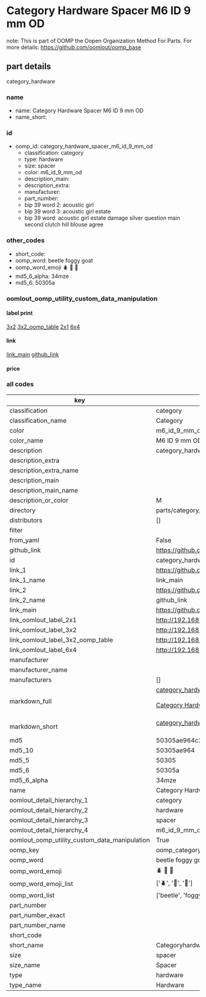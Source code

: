 # Category Hardware Spacer M6 ID 9 mm OD  

note: This is part of OOMP the Oopen Organization Method For Parts. For more details: https://github.com/oomlout/oomp_base

##  part details



category_hardware

### name
* name: Category Hardware Spacer M6 ID 9 mm OD
* name_short: 
### id
* oomp_id: category_hardware_spacer_m6_id_9_mm_od
  * classification: category
  * type: hardware
  * size: spacer
  * color: m6_id_9_mm_od
  * description_main: 
  * description_extra: 
  * manufacturer: 
  * part_number: 
  * bip 39 word 2: acoustic girl
  * bip 39 word 3: acoustic girl estate
  * bip 39 word: acoustic girl estate damage silver question main second clutch hill blouse agree

### other_codes
* short_code: 
* oomp_word: beetle foggy goat
* oomp_word_emoji :beetle: :foggy: :goat:
* md5_6_alpha: 34mze
* md5_6: 50305a






### oomlout_oomp_utility_custom_data_manipulation
#### label print
[3x2](http://192.168.1.245:1112/?label=oomp%2034mze)
[3x2_oomp_table](http://192.168.1.107:1112/?label=oomp%2034mze)
[2x1](http://192.168.1.242:1112/?label=oomp%2034mze)
[6x4](http://192.168.1.55:1112/?label=oomp%2034mze)    

#### link

[link_main](https://github.com/oomlout/oomlout_oomp_current_version_messy/tree/main/parts/category_hardware_spacer_m6_id_9_mm_od) [github_link](https://github.com/oomlout/oomlout_oomp_part_src/tree/main/parts/category_hardware_spacer_m6_id_9_mm_od)                             

#### price







### all codes 
| key | value |  
| --- | --- |  
| classification | category |  
| classification_name | Category |  
| color | m6_id_9_mm_od |  
| color_name | M6 ID 9 mm OD |  
| description | category_hardware |  
| description_extra |  |  
| description_extra_name |  |  
| description_main |  |  
| description_main_name |  |  
| description_or_color | M  |  
| directory | parts/category_hardware_spacer_m6_id_9_mm_od |  
| distributors | [] |  
| filter |  |  
| from_yaml | False |  
| github_link | https://github.com/oomlout/oomlout_oomp_part_src/tree/main/parts/category_hardware_spacer_m6_id_9_mm_od |  
| id | category_hardware_spacer_m6_id_9_mm_od |  
| link_1 | https://github.com/oomlout/oomlout_oomp_current_version_messy/tree/main/parts/category_hardware_spacer_m6_id_9_mm_od |  
| link_1_name | link_main |  
| link_2 | https://github.com/oomlout/oomlout_oomp_part_src/tree/main/parts/category_hardware_spacer_m6_id_9_mm_od |  
| link_2_name | github_link |  
| link_main | https://github.com/oomlout/oomlout_oomp_current_version_messy/tree/main/parts/category_hardware_spacer_m6_id_9_mm_od |  
| link_oomlout_label_2x1 | http://192.168.1.242:1112/?label=oomp%2034mze |  
| link_oomlout_label_3x2 | http://192.168.1.245:1112/?label=oomp%2034mze |  
| link_oomlout_label_3x2_oomp_table | http://192.168.1.107:1112/?label=oomp%2034mze |  
| link_oomlout_label_6x4 | http://192.168.1.55:1112/?label=oomp%2034mze |  
| manufacturer |  |  
| manufacturer_name |  |  
| manufacturers | [] |  
| markdown_full | [category_hardware_spacer_m6_id_9_mm_od](https://github.com/oomlout/oomlout_oomp_current_version_messy/tree/main/parts/category_hardware_spacer_m6_id_9_mm_od)<br>[](https://github.com/oomlout/oomlout_oomp_current_version_messy/tree/main/parts/category_hardware_spacer_m6_id_9_mm_od)<br>[Category Hardware Spacer M6 Id 9 Mm Od](https://github.com/oomlout/oomlout_oomp_current_version_messy/tree/main/parts/category_hardware_spacer_m6_id_9_mm_od)<br><br> |  
| markdown_short | [category_hardware_spacer_m6_id_9_mm_od](https://github.com/oomlout/oomlout_oomp_current_version_messy/tree/main/parts/category_hardware_spacer_m6_id_9_mm_od)<br><br> |  
| md5 | 50305ae964c270cabe6463709ad89010 |  
| md5_10 | 50305ae964 |  
| md5_5 | 50305 |  
| md5_6 | 50305a |  
| md5_6_alpha | 34mze |  
| name | Category Hardware Spacer M6 ID 9 mm OD |  
| oomlout_detail_hierarchy_1 | category |  
| oomlout_detail_hierarchy_2 | hardware |  
| oomlout_detail_hierarchy_3 | spacer |  
| oomlout_detail_hierarchy_4 | m6_id_9_mm_od |  
| oomlout_oomp_utility_custom_data_manipulation | True |  
| oomp_key | oomp_category_hardware_spacer_m6_id_9_mm_od |  
| oomp_word | beetle foggy goat |  
| oomp_word_emoji | :beetle: :foggy: :goat: |  
| oomp_word_emoji_list | [':beetle:', ':foggy:', ':goat:'] |  
| oomp_word_list | ['beetle', 'foggy', 'goat'] |  
| part_number |  |  
| part_number_exact |  |  
| part_number_name |  |  
| short_code |  |  
| short_name | Categoryhardware |  
| size | spacer |  
| size_name | Spacer |  
| type | hardware |  
| type_name | Hardware |  
